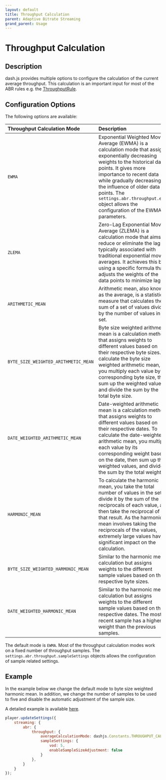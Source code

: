 ```yaml
---
layout: default
title: Throughput Calculation 
parent: Adaptive Bitrate Streaming
grand_parent: Usage
---
```


# Throughput Calculation

## Description
dash.js provides multiple options to configure the calculation of the current average throughput. This calculation is an
important input for most of the ABR rules e.g. the [ThroughputRule](throughput-rule.html).

## Configuration Options
The following options are available:

| Throughput Calculation Mode          | Description                                                                                                                                                                                                                                                                                                                                     |
|:-------------------------------------|:------------------------------------------------------------------------------------------------------------------------------------------------------------------------------------------------------------------------------------------------------------------------------------------------------------------------------------------------|
| `EWMA`                               | Exponential Weighted Moving Average (EWMA) is a calculation mode that assigns exponentially decreasing weights to the historical data points. It gives more importance to recent data while gradually decreasing the influence of older data points. The `settings.abr.throughput.ewma` object allows the configuration of the EWMA parameters. |
| `ZLEMA`                              | Zero-Lag Exponential Moving Average (ZLEMA) is a calculation mode that aims to reduce or eliminate the lag typically associated with traditional exponential moving averages. It achieves this by using a specific formula that adjusts the weights of the data points to minimize lag                                                          |
| `ARITHMETIC_MEAN`                    | Arithmetic mean, also known as the average, is a statistical measure that calculates the sum of a set of values divided by the number of values in the set.                                                                                                                                                                                     |
| `BYTE_SIZE_WEIGHTED_ARITHMETIC_MEAN` | Byte size weighted arithmetic mean is a calculation method that assigns weights to different values based on their respective byte sizes. To calculate the byte size weighted arithmetic mean, you multiply each value by its corresponding byte size, then sum up the weighted values, and divide the sum by the total byte size.              |
| `DATE_WEIGHTED_ARITHMETIC_MEAN`      | Date-weighted arithmetic mean is a calculation method that assigns weights to different values based on their respective dates. To calculate the date-weighted arithmetic mean, you multiply each value by its corresponding weight based on the date, then sum up the weighted values, and divide the sum by the total weight.                 |
| `HARMONIC_MEAN`                      | To calculate the harmonic mean, you take the total number of values in the set, divide it by the sum of the reciprocals of each value, and then take the reciprocal of that result. As the harmonic mean involves taking the reciprocals of the values, extremely large values have a significant impact on the calculation.                    |
| `BYTE_SIZE_WEIGHTED_HARMONIC_MEAN`   | Similar to the harmonic mean calculation but assigns weights to the different sample values based on their respective byte sizes.                                                                                                                                                                                                               |
| `DATE_WEIGHTED_HARMONIC_MEAN`        | Similar to the harmonic mean calculation but assigns weights to the different sample values based on their respective dates. The most recent sample has a higher weight than the previous samples.                                                                                                                                              |

The default mode is `EWMA`. Most of the throughput calculation modes work on a fixed number of throughput samples.
The `settings.abr.throughput.sampleSettings` objects allows the configuration of sample related settings.

## Example 
In the example below we change the default mode to byte size weighted harmonic mean. In addition, we change the number
of samples to be used to five and disable the automatic adjustment of the sample
size.

A detailed example is
available [here](https://reference.dashif.org/dash.js/nightly/samples/abr/average-calculation-mode.html).

```js
player.updateSettings({
    streaming: {
        abr: {
            throughput: {
                averageCalculationMode: dashjs.Constants.THROUGHPUT_CALCULATION_MODES.BYTE_SIZE_WEIGHTED_HARMONIC_MEAN,
                sampleSettings: {
                    vod: 5,
                    enableSampleSizeAdjustment: false
                }
            },
        }
    }
});
```
